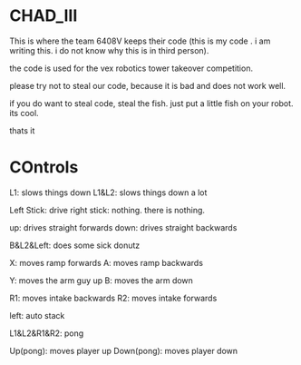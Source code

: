 # CHAD_III

This is where the team 6408V keeps their code (this is my code . i am writing this. i do not know why this is in third person). 

the code is used for the vex robotics tower takeover competition. 


please try not to steal our code, because it is bad and does not work well. 

if you do want to steal code, steal the fish. just put a little fish on your robot. its cool.

thats it

# COntrols

L1: slows things down
L1&L2: slows things down a lot

Left Stick: drive
right stick: nothing. there is nothing.

up: drives straight forwards
down: drives straight backwards

B&L2&Left: does some sick donutz

X: moves ramp forwards
A: moves ramp backwards

Y: moves the arm guy up
B: moves the arm down

R1: moves intake backwards
R2: moves intake forwards

left: auto stack

L1&L2&R1&R2: pong

Up(pong): moves player up
Down(pong): moves player down
    
   
